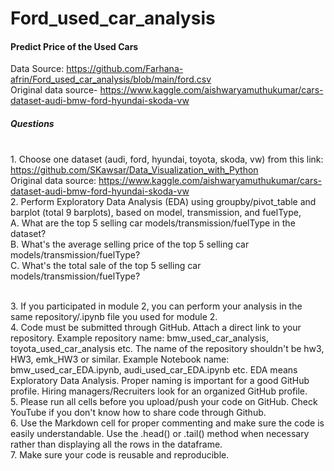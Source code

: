 # Ford_used_car_analysis
#### Predict Price of the Used Cars

Data Source: https://github.com/Farhana-afrin/Ford_used_car_analysis/blob/main/ford.csv
<br> Original data source- https://www.kaggle.com/aishwaryamuthukumar/cars-dataset-audi-bmw-ford-hyundai-skoda-vw

##### Questions
<br> 1. Choose one dataset (audi, ford, hyundai, toyota, skoda, vw) from this link: https://github.com/SKawsar/Data_Visualization_with_Python
<br> Original data source: https://www.kaggle.com/aishwaryamuthukumar/cars-dataset-audi-bmw-ford-hyundai-skoda-vw
<br> 2. Perform Exploratory Data Analysis (EDA) using groupby/pivot_table and barplot (total 9 barplots), based on model, transmission, and fuelType,
<br> A. What are the top 5 selling car models/transmission/fuelType in the dataset?
<br> B. What's the average selling price of the top 5 selling car models/transmission/fuelType?
<br> C. What's the total sale of the top 5 selling car models/transmission/fuelType?

<br> 3. If you participated in module 2, you can perform your analysis in the same repository/.ipynb file you used for module 2.
<br> 4. Code must be submitted through GitHub. Attach a direct link to your repository. Example repository name: bmw_used_car_analysis, toyota_used_car_analysis etc. The name of the repository shouldn't be hw3, HW3, emk_HW3 or similar. Example Notebook name: bmw_used_car_EDA.ipynb, audi_used_car_EDA.ipynb etc. EDA means Exploratory Data Analysis. Proper naming is important for a good GitHub profile. Hiring managers/Recruiters look for an organized GitHub profile. 
<br> 5. Please run all cells before you upload/push your code on GitHub. Check YouTube if you don't know how to share code through Github.
<br> 6. Use the Markdown cell for proper commenting and make sure the code is easily understandable. Use the .head() or .tail() method when necessary rather than displaying all the rows in the dataframe.
<br> 7. Make sure your code is reusable and reproducible.
